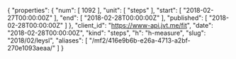 {
  "properties": {
    "num": [
      1092
    ],
    "unit": [
      "steps"
    ],
    "start": [
      "2018-02-27T00:00:00Z"
    ],
    "end": [
      "2018-02-28T00:00:00Z"
    ],
    "published": [
      "2018-02-28T00:00:00Z"
    ]
  },
  "client_id": "https://www-api.jvt.me/fit",
  "date": "2018-02-28T00:00:00Z",
  "kind": "steps",
  "h": "h-measure",
  "slug": "2018/02/leysl",
  "aliases": [
    "/mf2/416e9b6b-e26a-4713-a2bf-270e1093aeaa/"
  ]
}
